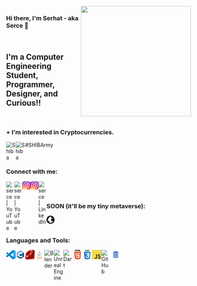 <img src="https://media.giphy.com/media/ofSuyOcXZVJlh6OT74/giphy.gif" align="right" width="300" height="300">

### Hi there, I'm Serhat - aka Serce 👋 

<br />

## I'm a Computer Engineering Student, Programmer, Designer, and Curious!!

<br />

### + I'm interested in Cryptocurrencies. 

<img align="left" alt="Shiba" width="26px" src="https://cryptologos.cc/logos/basic-attention-token-bat-logo.png" />

#SHIBArmy <img align="left" alt="Shiba" width="26px" src="https://upload.wikimedia.org/wikipedia/tr/5/51/Shiba_coin_logo.png" />

<br />

### Connect with me:

[<img align="left" alt="serce | YouTube" width="22px" src="https://avatars.githubusercontent.com/u/4052902?s=200&v=4" />][youtube]
[<img align="left" alt="serce | YouTube" width="22px" src="https://avatars.githubusercontent.com/u/4052902?s=200&v=4" />][youtube2]
[<img align="left" alt="serce | Instagram" width="22px" src="https://raw.githubusercontent.com/github/explore/06c46459e7947c8a25f72798af696d66e202ac39/topics/instagram/instagram.png" />][instagram2]
[<img align="left" alt="serce | Instagram" width="22px" src="https://raw.githubusercontent.com/github/explore/06c46459e7947c8a25f72798af696d66e202ac39/topics/instagram/instagram.png" />][instagram]
[<img align="left" alt="serce | LinkedIn" width="22px" src="https://avatars.githubusercontent.com/u/357098?s=200&v=4" />][linkedin]

<br />
<br />

### SOON (it'll be my tiny metaverse):

[<img align="left" alt="serce" width="22px" src="https://raw.githubusercontent.com/iconic/open-iconic/master/svg/globe.svg" />][website]

<br />
<br />

### Languages and Tools:

<img align="left" alt="Visual Studio Code" width="26px" src="https://raw.githubusercontent.com/github/explore/80688e429a7d4ef2fca1e82350fe8e3517d3494d/topics/visual-studio-code/visual-studio-code.png" />
<img align="left" alt="C" width="26px" src="https://raw.githubusercontent.com/github/explore/f3e22f0dca2be955676bc70d6214b95b13354ee8/topics/c/c.png" />
<img align="left" alt="Ruby" width="26px" src="https://raw.githubusercontent.com/github/explore/80688e429a7d4ef2fca1e82350fe8e3517d3494d/topics/ruby/ruby.png" />
<img align="left" alt="Java" width="26px" src="https://raw.githubusercontent.com/github/explore/80688e429a7d4ef2fca1e82350fe8e3517d3494d/topics/java/java.png" />
<img align="left" alt="Blender" width="26px" src="https://avatars.githubusercontent.com/u/52924476?s=200&v=4" />
<img align="left" alt="Unreal Engine" width="26px" src="https://icon-library.com/images/unreal-engine-icon/unreal-engine-icon-5.jpg" />
<img align="left" alt="Dart" width="26px" src="https://avatars.githubusercontent.com/u/1609975?s=280&v=4" />
<img align="left" alt="HTML5" width="26px" src="https://raw.githubusercontent.com/github/explore/80688e429a7d4ef2fca1e82350fe8e3517d3494d/topics/html/html.png" />
<img align="left" alt="CSS3" width="26px" src="https://raw.githubusercontent.com/github/explore/80688e429a7d4ef2fca1e82350fe8e3517d3494d/topics/css/css.png" />
<img align="left" alt="JavaScript" width="26px" src="https://raw.githubusercontent.com/github/explore/80688e429a7d4ef2fca1e82350fe8e3517d3494d/topics/javascript/javascript.png" />
<img align="left" alt="GitHub" width="26px" src="https://github.githubassets.com/images/modules/logos_page/GitHub-Mark.png" />
<img align="left" alt="SQL" width="26px" src="https://raw.githubusercontent.com/github/explore/80688e429a7d4ef2fca1e82350fe8e3517d3494d/topics/sql/sql.png" />

<br />
<br />

[website]: http://univ.city/
[youtube]: https://www.youtube.com/c/DiziTreni
[youtube2]: https://www.youtube.com/channel/UCIPcmTIfr-45InrVEQh0L1w
[instagram]: https://www.instagram.com/serce_official/
[instagram2]: https://www.instagram.com/dizi_treni/
[linkedin]: https://linkedin.com/in/serhat-%C3%A7elik-845678223


